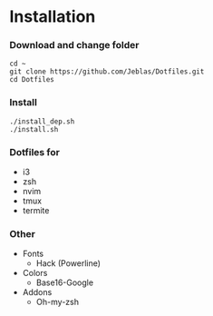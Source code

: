 # Installation
### Download and change folder
```
cd ~
git clone https://github.com/Jeblas/Dotfiles.git
cd Dotfiles
```
### Install
```
./install_dep.sh
./install.sh
```
### Dotfiles for
- i3
- zsh
- nvim
- tmux
- termite

### Other
- Fonts
    - Hack (Powerline)
- Colors
    - Base16-Google
- Addons
    - Oh-my-zsh

